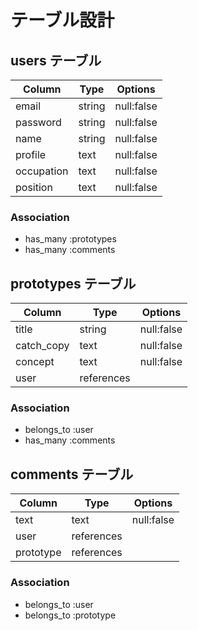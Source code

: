 # テーブル設計

## users テーブル

| Column     | Type   | Options    |
| ---------- | ------ | ---------- |
| email      | string | null:false |
| password   | string | null:false |
| name       | string | null:false |
| profile    | text   | null:false |
| occupation | text   | null:false |
| position   | text   | null:false |

### Association

- has_many :prototypes
- has_many :comments

## prototypes テーブル

| Column     | Type                 | Options    |
| ---------- | -------------------- | ---------- |
| title      | string               | null:false |
| catch_copy | text                 | null:false |
| concept    | text                 | null:false |
| user       | references           |            |

### Association

- belongs_to :user
- has_many :comments

## comments テーブル

| Column    | Type       | Options    |
| --------- | ---------- | ---------- |
| text      | text       | null:false |
| user      | references |            |
| prototype | references |            |

### Association

- belongs_to :user
- belongs_to :prototype
